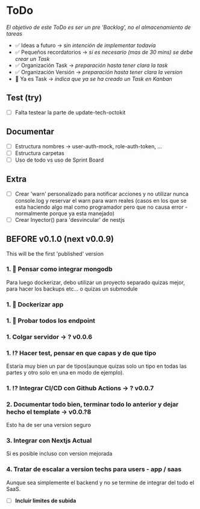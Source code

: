 # ToDo

_El objetivo de este ToDo es ser un pre 'Backlog', no el almacenamiento de tareas_

- ✅ Ideas a futuro -> _sin intención de implementar todavía_
- ✅ Pequeños recordatorios -> _si es necesario (mas de 30 mins) se debe crear un Task_
- ✅ Organización Task -> _preparación hasta tener clara la task_
- ✅ Organización Versión -> _preparación hasta tener clara la version_
- 📄 Ya es Task -> _indica que ya se ha creado un Task en Kanban_

## Test (try)

- [ ] Falta testear la parte de update-tech-octokit

## Documentar

- [ ] Estructura nombres -> user-auth-mock, role-auth-token, ...
- [ ] Estructura carpetas
- [ ] Uso de todo vs uso de Sprint Board

## Extra

- [ ] Crear 'warn' personalizado para notificar acciones y no utilizar nunca console.log y reservar el warn para warn reales (casos en los que se esta haciendo algo mal como programador pero que no causa error - normalmente porque ya esta manejado)
- [ ] Crear Inyector() para 'desvincular' de nestjs

## BEFORE v0.1.0 (next v0.0.9)

This will be the first 'published' version

### 1. 📄 Pensar como integrar mongodb

Para luego dockerizar, debo utilizar un proyecto separado quizas mejor, para hacer los backups etc... o quizas un submodule

### 1. 📄 Dockerizar app

### 1. 📄 Probar todos los endpoint

### 1. Colgar servidor -> ? v0.0.6

### 1. ⁉️ Hacer test, pensar en que capas y de que tipo

Estaría muy bien un par de tipos(aunque quizas solo un tipo en todas las partes y otro solo en una en modo de ejemplo).

### 1. ⁉️ Integrar CI/CD con Github Actions -> ? v0.0.7

### 2. Documentar todo bien, terminar todo lo anterior y dejar hecho el template -> v0.0.?8

Esto ha de ser una version seguro

### 3. Integrar con Nextjs Actual

Si es posible incluso con version mejorada

### 4. Tratar de escalar a version techs para users - app / saas

Aunque sea simplemente el backend y no se termine de integrar del todo el SaaS.

- [ ] **Incluir limites de subida**
